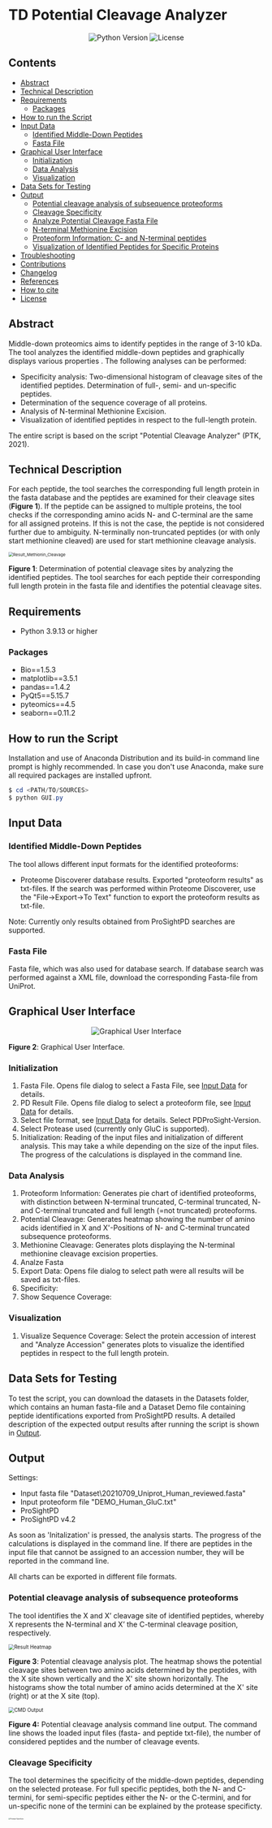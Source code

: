 # TD Potential Cleavage Analyzer

 <p align="center">
<img src="https://img.shields.io/badge/python-3.9.13+-blue.svg" alt="Python Version"> 
<img src="https://img.shields.io/pypi/l/MSDIFF" alt="License">
</p>


## Contents
- [Abstract](#abstract)
- [Technical Description](#technical-description)
- [Requirements](#requirements)
    - [Packages](#packages)
- [How to run the Script](#how-to-run-the-script)
- [Input Data](#input-data)
    - [Identified Middle-Down Peptides](#identified-middle-down-peptides)
    - [Fasta File](#fasta-file)
- [Graphical User Interface](#graphical-user-interface)
    - [Initialization](#initialization)
    - [Data Analysis](#data-analysis)
    - [Visualization](#visualization)
- [Data Sets for Testing](#data-sets-for-testing)
- [Output](#output)
    - [Potential cleavage analysis of subsequence proteoforms](#potential-cleavage-analysis-of-subsequence-proteoforms)
    - [Cleavage Specificity](#cleavage-specificity)
    - [Analyze Potential Cleavage Fasta File](#analyze-potential-cleavage-fasta-file)
    - [N-terminal Methionine Excision](#n-terminal-methionine-excision)
    - [Proteoform Information: C- and N-terminal peptides](#proteoform-information-c--and-n-terminal-peptides)
    - [Visualization of Identified Peptides for Specific Proteins](#visualization-of-identified-peptides-for-specific-proteins)
- [Troubleshooting](#troubleshooting)
- [Contributions](#contributions)
- [Changelog](#changelog)
- [References](#references)
- [How to cite](#how-to-cite)
- [License](#license)




## Abstract

Middle-down proteomics aims to identify peptides in the range of 3-10 kDa. The tool analyzes the identified middle-down peptides and graphically displays various properties . The following analyses can be performed:

- Specificity analysis: Two-dimensional histogram of cleavage sites of the identified peptides. Determination of full-, semi- and un-specific peptides.
- Determination of the sequence coverage of all proteins. 
- Analysis of N-terminal Methionine Excision. 
- Visualization of identified peptides in respect to the full-length protein. 

The entire script is based on the script "Potential Cleavage Analyzer" (PTK, 2021). 



## Technical Description

For each peptide, the tool searches the corresponding full length protein in the fasta database and the peptides are examined for their cleavage sites (**Figure 1**). If the peptide can be assigned to multiple proteins, the tool checks if the corresponding amino acids N- and C-terminal are the same for all assigned proteins. If this is not the case, the peptide is not considered further due to ambiguity. N-terminally non-truncated peptides (or with only start methionine cleaved) are used for start methionine cleavage analysis. 

<img src="Various\TechnicalDescription.png" style="zoom:57%" alt="Result_Methionin_Cleavage"/>

**Figure 1**: Determination of potential cleavage sites by analyzing the identified peptides. The tool searches for each peptide their corresponding full length protein in the fasta file and identifies the potential cleavage sites. 



## Requirements

- Python 3.9.13 or higher

### Packages 

- Bio==1.5.3
- matplotlib==3.5.1
- pandas==1.4.2
- PyQt5==5.15.7
- pyteomics==4.5
- seaborn==0.11.2

  

## How to run the Script

Installation and use of Anaconda Distribution and its build-in command line prompt is highly recommended. In case you don't use Anaconda, make sure all required packages are installed upfront.

````powershell
$ cd <PATH/TO/SOURCES>
$ python GUI.py
````

 

## Input Data

### Identified Middle-Down Peptides 

The tool allows different input formats for the identified proteoforms: 

- Proteome Discoverer database results. Exported "proteoform results" as txt-files. If the search was performed within Proteome Discoverer, use the "File->Export->To Text" function to export the proteoform results as txt-file.

Note: Currently only results obtained from ProSightPD searches are supported. 

### Fasta File

Fasta file, which was also used for database search. If database search was performed against a XML file, download the corresponding Fasta-file from UniProt. 

  

## Graphical User Interface 

<center> <img src="Various\GUI.PNG" style="zoom:100%" alt="Graphical User Interface"/></center>

**Figure 2**: Graphical User Interface.

### Initialization

1. Fasta File. Opens file dialog to select a Fasta File, see [Input Data](##Input-Data) for details.
2. PD Result File. Opens file dialog to select a proteoform file, see [Input Data](##Input-Data) for details.
3. Select file format, see [Input Data](##Input-Data) for details. Select PDProSight-Version. 
4. Select Protease used (currently only GluC is supported).
5. Initialization: Reading of the input files and initialization of different analysis. This may take a while depending on the size of the input files. The progress of the calculations is displayed in the command line.  

### Data Analysis

1. Proteoform Information: Generates pie chart of identified proteoforms, with distinction between N-terminal truncated, C-terminal truncated, N- and C-terminal truncated and full length (=not truncated) proteoforms.  
2. Potential Cleavage: Generates heatmap showing the number of amino acids identified in X and X'-Positions of N- and C-terminal truncated subsequence proteoforms. 
3. Methionine Cleavage: Generates plots displaying the N-terminal methionine cleavage excision properties.
4. Analze Fasta
5. Export Data: Opens file dialog to select path were all results will be saved as txt-files. 
6. Specificity:
7. Show Sequence Coverage: 

### Visualization

1. Visualize Sequence Coverage: Select the protein accession of interest and "Analyze Accession" generates plots to visualize the identified peptides in respect to the full length protein.  





## Data Sets for Testing

To test the script, you can download the datasets in the Datasets folder, which contains an human fasta-file and a Dataset Demo file containing peptide identifications exported from ProSightPD results. A detailed description of the expected output results after running the script is shown in [Output](##Output). 



 ## Output 

 Settings: 

- Input fasta file "Dataset\\20210709_Uniprot_Human_reviewed.fasta" 
- Input proteoform file "DEMO_Human_GluC.txt"
- ProSightPD 
- ProSightPD v4.2

As soon as 'Initalization' is pressed, the analysis starts. The progress of the calculations is displayed in the command line. If there are peptides in the input file that cannot be assigned to an accession number, they will be reported in the command line. 

 All charts can be exported in different file formats. 



### Potential cleavage analysis of subsequence proteoforms

The tool identifies the X and X’ cleavage site of identified peptides, whereby X represents the N-terminal and X’ the C-terminal cleavage position, respectively. 

<img src="Various\Result_Heatmap.png" style="zoom:70%" alt="Result Heatmap"/>

**Figure 3**: Potential cleavage analysis plot. The heatmap shows the potential cleavage sites between two amino acids determined by the peptides, with the X site shown vertically and the X' site shown horizontally. The histograms show the total number of amino acids determined at the X' site (right) or at the X site (top). 



<img src="Various\CMD_Output.PNG" style="zoom:70%" alt="CMD Output"/>



**Figure 4:** Potential cleavage analysis command line output. The command line shows the loaded input files (fasta- and peptide txt-file), the number of considered peptides and the number of cleavage events.  



### Cleavage Specificity 

The tool determines the specificity of the middle-down peptides, depending on the selected protease. For full specific peptides, both the N- and C-termini, for semi-specific peptides either the N- or the C-termini, and for un-specific none of the termini can be explained by the protease specificty. 

<img src="Various\Result_Specificity.png" style="zoom:20%" alt="Protease Specificity" width="50%"/>

**Figure 5**: Protease Specificity. 



### Analyze Potential Cleavage Fasta File

The tool calculates all theoretical possible cleavages of all proteins in the database (that is, it basically calculates the number of all dipeptide combinations in the database). 

<img src="Various\Result_AnalyzeFastaFile.png" style="zoom:75%" alt="Result_Methionin_Cleavage"/>

**Figure 6**: Theoretical possible cleavage events in the entire fasta file. 



### N-terminal Methionine Excision

The tool analyzes the number of missed cleavages and displays them as a histogram. The missed cleavages are calculated based on the enzyme specificity. For example, for GluC digestion in ammonium bicarbonate buffer, all glutamate residues present in the peptide sequence are counted, except for the glutamate residue at the C-terminus. 

<img src="Various\Results_MissedCleavages.png" style="zoom:57%" alt="Results_MissedCleavages"/>

**Figure 7**: Histogram of missed cleavages of the identified peptides.   



### Proteoform Information: C- and N-terminal peptides 

The tool identifies the number of annotated (full-length), N-terminal truncated, C-terminal truncated, and N- and C-terminal truncated proteoforms. 

<img src="Various\Result_Truncation_PieChart.png" style="zoom:70%" alt="Result_ProteoformVisualization" width="50%"/>

**Figure 8**: Percentage of identified C-terminal, N-terminal, C- and N-terminal or non-truncated (full length) proteoforms displayed as a pie chart. 



### Visualization of Identified Peptides for Specific Proteins

The tool visualizes the identified peptides of a given protein accession in terms of their localization within the protein sequence and their specificity (fully specific, semispecific N-terminal, semispecific C-terminal, non-specific).  

<img src="Various\Result_SeqCovVisualization_1.png" style="zoom:75%" alt="Result_SequenceCoverageVisualization"/>

**Figure 9**: Visualization of the identified peptides compared to the full-length protein. The x-axis shows the amino acid position of the full-length protein (as deposited in the fasta file). The identified peptide are plotted as bars along the y-axis. The color of each bar represents the specificity of the identified peptide: full specific (black), only N-terminal specific (orange), only C-terminal specific (red), unspecific (blue). 


<img src="Various\Result_ProteoformVisualization_CMD.png" style="zoom:60%" alt="Result_ProteoformVisualization"/>

**Figure  10**: Visualization of the identified peptides compared to the full-length protein in the command line window. The first row shows the full-length protein  (as deposited in the fasta file) and the following rows show the identified peptides. The columns show 1) the index of teh start amino acid of the identified peptide (compared to the full-length protein), 2) the index of teh end amino acid of the peptide, 3) the peptide sequence, and 4) the number of associated PSMs. 



### Calculation of the Sequence Coverage for all Proteins within the Database

The tool assigns the identified peptides to proteins in the database (caution: this is not a sophisticated protein inference! The peptides can be assigned to multiple proteins), determines the number of assigned peptides, the sequence coverage and visualizes the position of the peptides in the protein sequence.  

<img src="Various\Result_SequenceCoverage.png" style="zoom:80%" alt="Result_ProteoformVisualization"/>

**FIgure 11**: Table Sequence Coverage. 





## Troubleshooting




## Contributions 

PTK, Python script written, basic ideas 

AT, Many ideas for data visualization 




## Changelog

- v1.0.0 (February 2023) First release (based on "Potential Cleavage Analyzer")


## References



## How to cite

 

 

## License

The tool is available under the BSD license. See the LICENSE file for more info.

 

